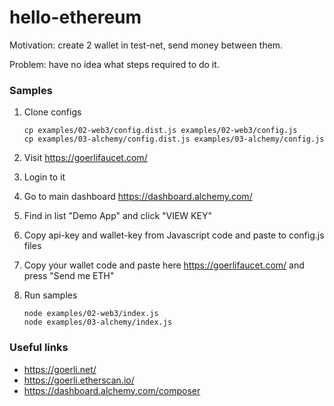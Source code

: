 # hello-ethereum

Motivation: create 2 wallet in test-net, send money between them.

Problem: have no idea what steps required to do it.

### Samples

1. Clone configs
    
   ```shell
   cp examples/02-web3/config.dist.js examples/02-web3/config.js
   cp examples/03-alchemy/config.dist.js examples/03-alchemy/config.js
   ```

2. Visit https://goerlifaucet.com/
3. Login to it
4. Go to main dashboard https://dashboard.alchemy.com/
5. Find in list "Demo App" and click "VIEW KEY"
6. Copy api-key and wallet-key from Javascript code and paste to config.js files
7. Copy your wallet code and paste here https://goerlifaucet.com/ and press "Send me ETH"
8. Run samples

   ```shell
   node examples/02-web3/index.js
   node examples/03-alchemy/index.js
   ```

### Useful links

* https://goerli.net/
* https://goerli.etherscan.io/
* https://dashboard.alchemy.com/composer
